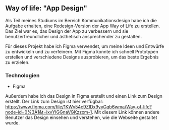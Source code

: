 ## Way of life: "App Design"

Als Teil meines Studiums im Bereich Kommunikationsdesign habe ich die Aufgabe erhalten, eine Redesign-Version der App Way of Life zu erstellen. Das Ziel war es, das Design der App zu verbessern und sie benutzerfreundlicher und ästhetisch ansprechender zu gestalten.

Für dieses Projekt habe ich Figma verwendet, um meine Ideen und Entwürfe zu entwickeln und zu verfeinern. Mit Figma konnte ich schnell Prototypen erstellen und verschiedene Designs ausprobieren, um das beste Ergebnis zu erzielen.

### Technologien
- Figma

Außerdem habe ich das Design in Figma erstellt und einen Link zum Design erstellt. Der Link zum Design ist hier verfügbar: https://www.figma.com/file/1KWv54c9ZIDx9yyGqb6wma/Way-of-life?node-id=0%3A1&t=ixvYIGGnaVGKzzxm-1. Mit diesem Link können andere Benutzer das Design einsehen und verstehen, wie die Webseite gestaltet wurde.







